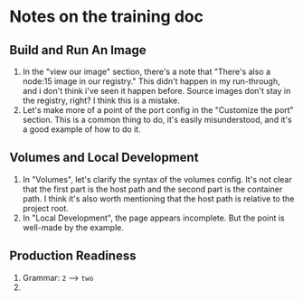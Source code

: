 # Notes on the training doc

## Build and Run An Image

1. In the "view our image" section, there's a note that "There's also a node:15 image in our registry." This didn't happen in my run-through, and i don't think i've seen it happen before. Source images don't stay in the registry, right? I think this is a mistake.
2. Let's make more of a point of the port config in the "Customize the port" section. This is a common thing to do, it's easily misunderstood, and it's a good example of how to do it.

## Volumes and Local Development

1. In "Volumes", let's clarify the syntax of the volumes config. It's not clear that the first part is the host path and the second part is the container path. I think it's also worth mentioning that the host path is relative to the project root.
1. In "Local Development", the page appears incomplete. But the point is well-made by the example.

## Production Readiness

1. Grammar: `2` --> `two`
1. 